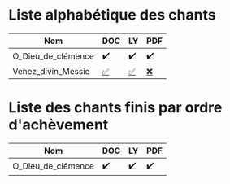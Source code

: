 
# Liste alphabétique des chants
Nom | DOC | LY | PDF
--- | --- | -- | ---
O_Dieu_de_clémence | [:heavy_check_mark:](songs/O_Dieu_de_clémence.doc) | [:heavy_check_mark:](songs/O_Dieu_de_clémence.ly) | [:heavy_check_mark:](songs/O_Dieu_de_clémence.pdf)
Venez_divin_Messie | [:white_check_mark:](songs/Venez_divin_Messie.doc) | [:white_check_mark:](songs/Venez_divin_Messie.ly) | [:x:](songs/Venez_divin_Messie.pdf)
# Liste des chants finis par ordre d'achèvement
Nom | DOC | LY | PDF
--- | --- | -- | ---
O_Dieu_de_clémence | [:heavy_check_mark:](songs/O_Dieu_de_clémence.doc) | [:heavy_check_mark:](songs/O_Dieu_de_clémence.ly) | [:heavy_check_mark:](songs/O_Dieu_de_clémence.pdf)
